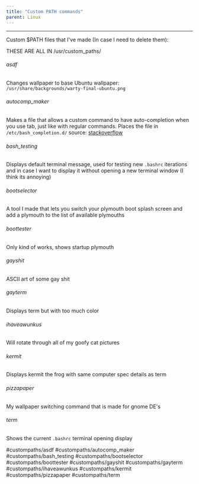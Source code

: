 ```yaml
---
title: "Custom PATH commands"
parent: Linux
---
```

___
Custom $PATH files that I've made (In case I need to delete them):

THESE ARE ALL IN /usr/custom_paths/

###### asdf
Changes wallpaper to base Ubuntu wallpaper: 
`/usr/share/backgrounds/warty-final-ubuntu.png`

###### autocomp_maker
Makes a file that allows a custom command to have auto-completion when you use tab, just like with regular commands. Places the file in `/etc/bash_completion.d/`
source: [stackoverflow](<https://stackoverflow.com/questions/44441249/how-to-autocomplete-a-bash-commandline-with-file-paths>)

###### bash_testing
Displays default terminal message, used for testing new `.bashrc` iterations and in case I want to display it without opening a new terminal window (I think its annoying)

###### bootselector
A tool I made that lets you switch your plymouth boot splash screen and add a plymouth to the list of available plymouths

###### boottester
Only kind of works, shows startup plymouth

###### gayshit
ASCII art of some gay shit
###### gayterm
Displays term but with too much color

###### ihaveawunkus
Will rotate through all of my goofy cat pictures

###### kermit
Displays kermit the frog with same computer spec details as term

###### pizzapaper
My wallpaper switching command that is made for gnome DE's

###### term
Shows the current `.bashrc` terminal opening display



#custompaths/asdf
#custompaths/autocomp_maker
#custompaths/bash_testing
#custompaths/bootselector
#custompaths/boottester
#custompaths/gayshit
#custompaths/gayterm
#custompaths/ihaveawunkus
#custompaths/kermit
#custompaths/pizzapaper
#custompaths/term
